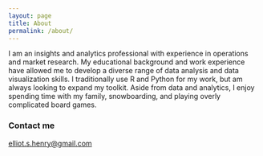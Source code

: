 ```yaml
---
layout: page
title: About
permalink: /about/
---
```


I am an insights and analytics professional with experience in operations and market research. My educational background and work experience have allowed me to develop a diverse range of data analysis and data visualization skills. I traditionally use R and Python for my work, but am always looking to expand my toolkit. Aside from data and analytics, I enjoy spending time with my family, snowboarding, and playing overly complicated board games. 

### Contact me

[elliot.s.henry@gmail.com](mailto:elliot.s.henry@gmail.com)